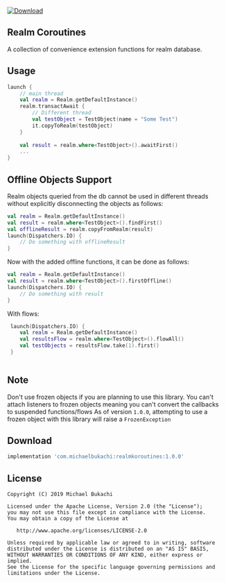[ ![Download](https://api.bintray.com/packages/michaelbukachi/realm/realm-koroutines/images/download.svg?version=1.0.0) ](https://bintray.com/michaelbukachi/realm/realm-koroutines/1.0.0/link)

Realm Coroutines
----------------

A collection of convenience extension functions for realm database.


Usage
-----
```kotlin
launch {
    // main thread
    val realm = Realm.getDefaultInstance()
    realm.transactAwait {
        // Different thread
        val testObject = TestObject(name = "Some Test")
        it.copyToRealm(testObject)
    }
    
    val result = realm.where<TestObject>().awaitFirst()
    ...
}

```

Offline Objects Support
---------------
Realm objects queried from the db cannot be used in different
threads without explicitly disconnecting the objects as follows:
```kotlin
val realm = Realm.getDefaultInstance()
val result = realm.where<TestObject>().findFirst()
val offlineResult = realm.copyFromRealm(result)
launch(Dispatchers.IO) {
    // Do something with offlineResult
}
```
Now with the added offline functions, it can be done as follows:
```kotlin
val realm = Realm.getDefaultInstance()
val result = realm.where<TestObject>().firstOffline()
launch(Dispatchers.IO) {
    // Do something with result
}
```
With flows:
```kotlin
 launch(Dispatchers.IO) {
    val realm = Realm.getDefaultInstance()
    val resultsFlow = realm.where<TestObject>().flowAll()
    val testObjects = resultsFlow.take(1).first()
 }
 
```

Note
-----
Don't use frozen objects if you are planning to use this library. You
can't attach listeners to frozen objects meaning you can't convert the
callbacks to suspended functions/flows
As of version `1.0.0`, attempting to use a frozen object with this library
will raise a `FrozenException`


Download
--------

```groovy
implementation 'com.michaelbukachi:realmkoroutines:1.0.0'
```

License
-------

    Copyright (C) 2019 Michael Bukachi

    Licensed under the Apache License, Version 2.0 (the "License");
    you may not use this file except in compliance with the License.
    You may obtain a copy of the License at

       http://www.apache.org/licenses/LICENSE-2.0

    Unless required by applicable law or agreed to in writing, software
    distributed under the License is distributed on an "AS IS" BASIS,
    WITHOUT WARRANTIES OR CONDITIONS OF ANY KIND, either express or implied.
    See the License for the specific language governing permissions and
    limitations under the License.
